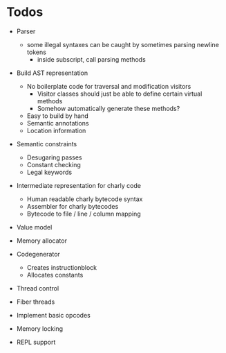 # Todos

- Parser
  - some illegal syntaxes can be caught by sometimes parsing newline tokens
    - inside subscript, call parsing methods

- Build AST representation
  - No boilerplate code for traversal and modification visitors
    - Visitor classes should just be able to define certain virtual methods
    - Somehow automatically generate these methods?
  - Easy to build by hand
  - Semantic annotations
  - Location information

- Semantic constraints
  - Desugaring passes
  - Constant checking
  - Legal keywords
- Intermediate representation for charly code
  - Human readable charly bytecode syntax
  - Assembler for charly bytecodes
  - Bytecode to file / line / column mapping
- Value model
- Memory allocator
- Codegenerator
  - Creates instructionblock
  - Allocates constants
- Thread control
- Fiber threads
- Implement basic opcodes
- Memory locking
- REPL support

